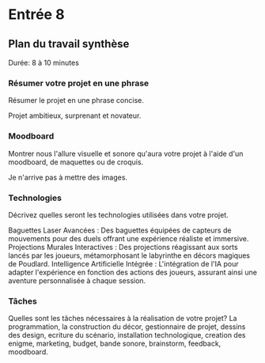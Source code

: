 # Entrée 8
## Plan du travail synthèse
Durée: 8 à 10 minutes

### Résumer votre projet en une phrase
Résumer le projet en une phrase concise.   

Projet ambitieux, surprenant et novateur.

### Moodboard
Montrer nous l'allure visuelle et sonore qu'aura votre projet à l'aide d'un moodboard, de maquettes ou de croquis. 

Je n'arrive pas à mettre des images.

### Technologies
Décrivez quelles seront les technologies utilisées dans votre projet. 

Baguettes Laser Avancées : Des baguettes équipées de capteurs de mouvements pour des duels offrant une expérience réaliste et immersive.
Projections Murales Interactives : Des projections réagissant aux sorts lancés par les joueurs, métamorphosant le labyrinthe en décors magiques de Poudlard.
Intelligence Artificielle Intégrée : L'intégration de l'IA pour adapter l'expérience en fonction des actions des joueurs, assurant ainsi une aventure personnalisée à chaque session.

### Tâches
Quelles sont les tâches nécessaires à la réalisation de votre projet? 
La programmation, la construction du décor, gestionnaire de projet, dessins des design, ecriture du scénario, installation technologique, creation des enigme, marketing, budget, bande sonore, brainstorm, feedback, moodboard.
